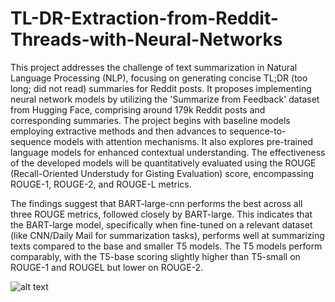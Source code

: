 # TL-DR-Extraction-from-Reddit-Threads-with-Neural-Networks
This project addresses the challenge of text summarization in Natural Language Processing (NLP), focusing on generating concise TL;DR (too long; did not read) summaries for Reddit posts. It proposes implementing neural network models by utilizing the 'Summarize from Feedback' dataset from Hugging Face, comprising around 179k Reddit posts and corresponding summaries. The project begins with baseline models employing extractive methods and then advances to sequence-to-sequence models with attention mechanisms. It also explores pre-trained language models for enhanced contextual understanding. The effectiveness of the developed models will be quantitatively evaluated using the ROUGE (Recall-Oriented Understudy for Gisting Evaluation) score, encompassing ROUGE-1, ROUGE-2, and ROUGE-L metrics.

The findings suggest that BART-large-cnn performs the best across all three ROUGE metrics, followed closely by BART-large. This indicates that the BART-large model, specifically when fine-tuned on a relevant dataset (like CNN/Daily Mail for summarization tasks), performs well at summarizing texts compared to the base and smaller T5 models. The T5 models perform comparably, with the T5-base scoring slightly higher than T5-small on ROUGE-1 and ROUGEL but lower on ROUGE-2.

![alt text]([http://url/to/img.png](https://github.com/patilurjit/TL-DR-Extraction-from-Reddit-Threads-with-Neural-Networks/blob/main/Result%20Plot.png)https://github.com/patilurjit/TL-DR-Extraction-from-Reddit-Threads-with-Neural-Networks/blob/main/Result%20Plot.png)
